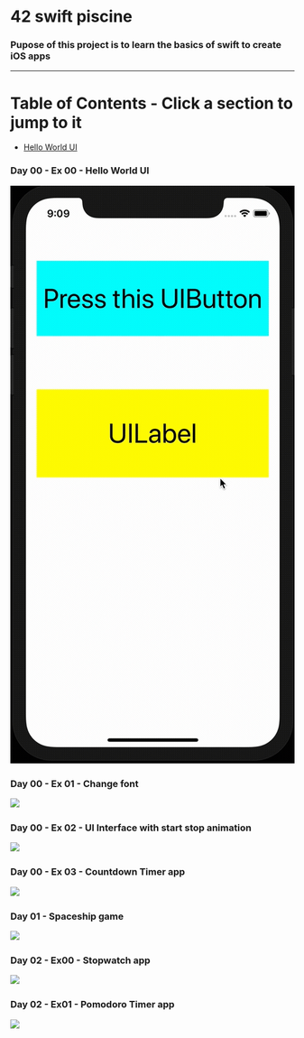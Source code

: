 # 42 swift piscine
### Pupose of this project is to learn the basics of swift to create iOS apps

---
# Table of Contents - Click a section to jump to it
* [Hello World UI](Day-00---Ex-00---Hello-World-UI)

### Day 00 - Ex 00 - Hello World UI
![](https://github.com/mohammadbutt/42_swift_piscine/blob/master/Media/day00_ex00_1080p_24fps.gif)

### Day 00 - Ex 01 - Change font
![](https://github.com/mohammadbutt/42_swift_piscine/blob/master/Media/day00_ex01_1080p_24fps.gif)

### Day 00 - Ex 02 - UI Interface with start stop animation
![](https://github.com/mohammadbutt/42_swift_piscine/blob/master/Media/day00_ex02_720p_24fps.gif)

### Day 00 - Ex 03 - Countdown Timer app
![](https://github.com/mohammadbutt/42_swift_piscine/blob/master/Media/day00_ex03_720p_24fps.gif)

### Day 01 - Spaceship game
![](https://github.com/mohammadbutt/42_swift_piscine/blob/master/Media/day01_spaceshipgame_480p_24fps.gif)

### Day 02 - Ex00 - Stopwatch app
![](https://github.com/mohammadbutt/42_swift_piscine/blob/master/Media/day02_ex00_1080p_24fps.gif)

### Day 02 - Ex01 - Pomodoro Timer app
![](https://github.com/mohammadbutt/42_swift_piscine/blob/master/Media/day02_ex01_1080p_24fps.gif)
